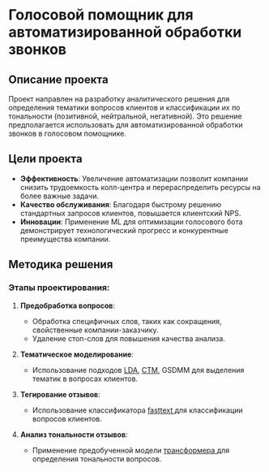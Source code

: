 # Голосовой помощник для автоматизированной обработки звонков 

## Описание проекта
Проект направлен на разработку аналитического решения для определения тематики вопросов клиентов и классификации их по тональности (позитивной, нейтральной, негативной). Это решение предполагается использовать для автоматизированной обработки звонков в голосовом помощнике.

## Цели проекта
- **Эффективность**: Увеличение автоматизации позволит компании снизить трудоемкость колл-центра и перераспределить ресурсы на более важные задачи.
- **Качество обслуживания**: Благодаря быстрому решению стандартных запросов клиентов, повышается клиентский NPS.
- **Инновации**: Применение ML для оптимизации голосового бота демонстрирует технологический прогресс и конкурентные преимущества компании.
  
## Методика решения

### Этапы проектирования:

1. **Предобработка вопросов**:
   - Обработка специфичных слов, таких как сокращения, свойственные компании-заказчику.
   - Удаление стоп-слов для повышения качества анализа.
     
2. **Тематическое моделирование**:
   - Использование подходов [LDA](https://www.jmlr.org/papers/volume3/blei03a/blei03a.pdf), [CTM](https://github.com/MilaNLProc/contextualized-topic-models), GSDMM для выделения тематик в вопросах клиентов.
     
3. **Тегирование отзывов**:
   - Использование классификатора [fasttext ](https://fasttext.cc/docs/en/supervised-tutorial.html) для классификации вопросов клиентов.
     
4. **Анализ тональности отзывов**:
   - Применение предобученной модели [трансформера ](https://huggingface.co/sismetanin/rubert-ru-sentiment-rusentiment) для определения тональности вопросов.
